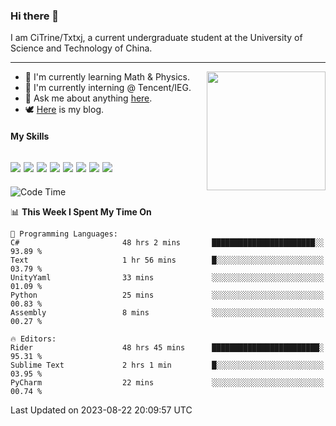 ### Hi there 👋

I am CiTrine/Txtxj, a current undergraduate student at the University of Science and Technology of China.

---

<img align="right" height="190" src="http://github-profile-summary-cards.vercel.app/api/cards/stats?username=txtxj&theme=vue">

- 🌱 I'm currently learning Math & Physics.
- 🐶 I'm currently interning @ Tencent/IEG.
- 💬 Ask me about anything [here](https://github.com/txtxj/txtxj/issues).
- 🕊️ [Here](https://txtxj.top) is my blog.

#### My Skills

![](https://img.shields.io/badge/C%23-239120?logo=csharp&logoColor=fff)
![](https://img.shields.io/badge/Unity-000000?logo=unity&logoColor=fff)
![](https://img.shields.io/badge/Python-3e74a2?logo=python&logoColor=fff)
![](https://img.shields.io/badge/C++-65318e?logo=cplusplus&logoColor=fff)
![](https://img.shields.io/badge/C-5654a2?logo=c&logoColor=fff)
![](https://img.shields.io/badge/Blender-f5792a?logo=blender&logoColor=fff)
![](https://img.shields.io/badge/MS%20SQL-cc2927?logo=microsoftsqlserver&logoColor=fff)
![](https://img.shields.io/badge/My%20SQL-4479a1?logo=mysql&logoColor=fff)
---

<!--START_SECTION:waka-->
![Code Time](http://img.shields.io/badge/Code%20Time-1%2C378%20hrs%2036%20mins-blue)

📊 **This Week I Spent My Time On** 

```text
💬 Programming Languages: 
C#                       48 hrs 2 mins       ███████████████████████░░   93.89 % 
Text                     1 hr 56 mins        █░░░░░░░░░░░░░░░░░░░░░░░░   03.79 % 
UnityYaml                33 mins             ░░░░░░░░░░░░░░░░░░░░░░░░░   01.09 % 
Python                   25 mins             ░░░░░░░░░░░░░░░░░░░░░░░░░   00.83 % 
Assembly                 8 mins              ░░░░░░░░░░░░░░░░░░░░░░░░░   00.27 % 

🔥 Editors: 
Rider                    48 hrs 45 mins      ████████████████████████░   95.31 % 
Sublime Text             2 hrs 1 min         █░░░░░░░░░░░░░░░░░░░░░░░░   03.95 % 
PyCharm                  22 mins             ░░░░░░░░░░░░░░░░░░░░░░░░░   00.74 % 
```


 Last Updated on 2023-08-22 20:09:57 UTC
<!--END_SECTION:waka-->
